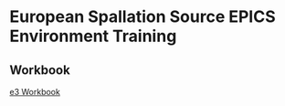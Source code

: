 # European Spallation Source EPICS Environment Training



## Workbook

[e3 Workbook](workbook/README.md)

